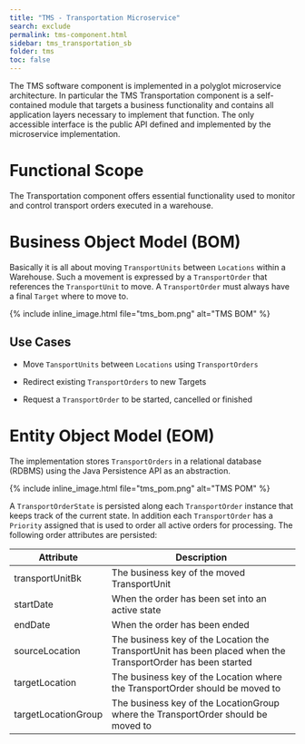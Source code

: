 ```yaml
---
title: "TMS - Transportation Microservice"
search: exclude
permalink: tms-component.html
sidebar: tms_transportation_sb
folder: tms
toc: false
---
```


The TMS software component is implemented in a polyglot microservice architecture. In particular the TMS Transportation component
is a self-contained module that targets a business functionality and contains all application layers necessary to implement that
function. The only accessible interface is the public API defined and implemented by the microservice implementation.

# Functional Scope

The Transportation component offers essential functionality used to monitor and control transport orders executed in a warehouse.

# Business Object Model (BOM)

Basically it is all about moving `TransportUnits` between `Locations` within a Warehouse. Such a movement is expressed by a `TransportOrder`
 that references the `TransportUnit` to move. A `TransportOrder` must always have a final `Target` where to move to. 

{% include inline_image.html file="tms_bom.png" alt="TMS BOM" %}

## Use Cases

 - Move `TansportUnits` between `Locations` using `TransportOrders`
 
 - Redirect existing `TransportOrders` to new Targets
 
 - Request a `TransportOrder` to be started, cancelled or finished

# Entity Object Model (EOM)

The implementation stores `TransportOrders` in a relational database (RDBMS) using the Java Persistence API as an abstraction. 

{% include inline_image.html file="tms_pom.png" alt="TMS POM" %}

A `TransportOrderState` is persisted along each `TransportOrder` instance that keeps track of the current state. In addition each `TransportOrder`
 has a `Priority` assigned that is used to order all active orders for processing. The following order attributes are persisted:
  
Attribute | Description
--- | ---
transportUnitBk | The business key of the moved TransportUnit
startDate | When the order has been set into an active state
endDate | When the order has been ended
sourceLocation | The business key of the Location the TransportUnit has been placed when the TransportOrder has been started
targetLocation | The business key of the Location where the TransportOrder should be moved to
targetLocationGroup | The business key of the LocationGroup where the TransportOrder should be moved to

 

